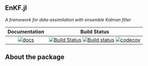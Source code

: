 ## EnKF.jl

_A framework for data assimilation with ensemble Kalman filter_

| Documentation | Build Status |
|:---:|:---:|
| [![docs](https://img.shields.io/badge/docs-latest-blue.svg)](https://nextjournal.com/mleprovost/enkfjl-tools-for-data-assimilation-with-ensemble-kalman-filter-1) | [![Build Status](https://img.shields.io/travis/mleprovost/EnKF.jl/master.svg?label=linux)](https://travis-ci.org/mleprovost/EnKF.jl) [![Build status](https://img.shields.io/appveyor/ci/jdeldre/whirl-jl/master.svg?label=windows)](https://ci.appveyor.com/project/mleprovost/EnKF/branch/master) [![codecov](https://codecov.io/gh/mleprovost/EnKF.jl/branch/master/graph/badge.svg)](https://codecov.io/gh/mleprovost/EnKF.jl) |

## About the package

